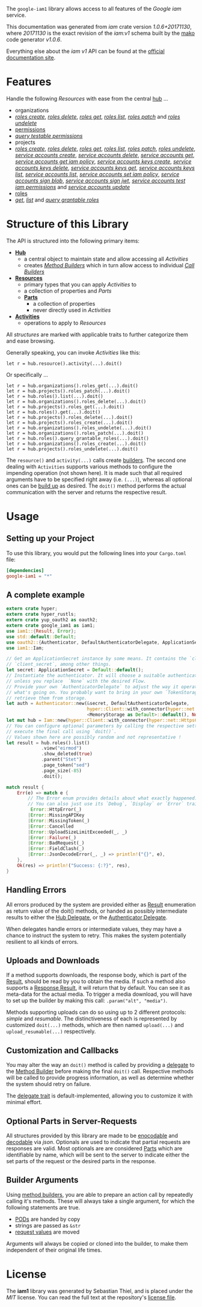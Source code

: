 <!---
DO NOT EDIT !
This file was generated automatically from 'src/mako/api/README.md.mako'
DO NOT EDIT !
-->
The `google-iam1` library allows access to all features of the *Google iam* service.

This documentation was generated from *iam* crate version *1.0.6+20171130*, where *20171130* is the exact revision of the *iam:v1* schema built by the [mako](http://www.makotemplates.org/) code generator *v1.0.6*.

Everything else about the *iam* *v1* API can be found at the
[official documentation site](https://cloud.google.com/iam/).
# Features

Handle the following *Resources* with ease from the central [hub](https://docs.rs/google-iam1/1.0.6+20171130/google_iam1/struct.Iam.html) ... 

* organizations
 * [*roles create*](https://docs.rs/google-iam1/1.0.6+20171130/google_iam1/struct.OrganizationRoleCreateCall.html), [*roles delete*](https://docs.rs/google-iam1/1.0.6+20171130/google_iam1/struct.OrganizationRoleDeleteCall.html), [*roles get*](https://docs.rs/google-iam1/1.0.6+20171130/google_iam1/struct.OrganizationRoleGetCall.html), [*roles list*](https://docs.rs/google-iam1/1.0.6+20171130/google_iam1/struct.OrganizationRoleListCall.html), [*roles patch*](https://docs.rs/google-iam1/1.0.6+20171130/google_iam1/struct.OrganizationRolePatchCall.html) and [*roles undelete*](https://docs.rs/google-iam1/1.0.6+20171130/google_iam1/struct.OrganizationRoleUndeleteCall.html)
* [permissions](https://docs.rs/google-iam1/1.0.6+20171130/google_iam1/struct.Permission.html)
 * [*query testable permissions*](https://docs.rs/google-iam1/1.0.6+20171130/google_iam1/struct.PermissionQueryTestablePermissionCall.html)
* projects
 * [*roles create*](https://docs.rs/google-iam1/1.0.6+20171130/google_iam1/struct.ProjectRoleCreateCall.html), [*roles delete*](https://docs.rs/google-iam1/1.0.6+20171130/google_iam1/struct.ProjectRoleDeleteCall.html), [*roles get*](https://docs.rs/google-iam1/1.0.6+20171130/google_iam1/struct.ProjectRoleGetCall.html), [*roles list*](https://docs.rs/google-iam1/1.0.6+20171130/google_iam1/struct.ProjectRoleListCall.html), [*roles patch*](https://docs.rs/google-iam1/1.0.6+20171130/google_iam1/struct.ProjectRolePatchCall.html), [*roles undelete*](https://docs.rs/google-iam1/1.0.6+20171130/google_iam1/struct.ProjectRoleUndeleteCall.html), [*service accounts create*](https://docs.rs/google-iam1/1.0.6+20171130/google_iam1/struct.ProjectServiceAccountCreateCall.html), [*service accounts delete*](https://docs.rs/google-iam1/1.0.6+20171130/google_iam1/struct.ProjectServiceAccountDeleteCall.html), [*service accounts get*](https://docs.rs/google-iam1/1.0.6+20171130/google_iam1/struct.ProjectServiceAccountGetCall.html), [*service accounts get iam policy*](https://docs.rs/google-iam1/1.0.6+20171130/google_iam1/struct.ProjectServiceAccountGetIamPolicyCall.html), [*service accounts keys create*](https://docs.rs/google-iam1/1.0.6+20171130/google_iam1/struct.ProjectServiceAccountKeyCreateCall.html), [*service accounts keys delete*](https://docs.rs/google-iam1/1.0.6+20171130/google_iam1/struct.ProjectServiceAccountKeyDeleteCall.html), [*service accounts keys get*](https://docs.rs/google-iam1/1.0.6+20171130/google_iam1/struct.ProjectServiceAccountKeyGetCall.html), [*service accounts keys list*](https://docs.rs/google-iam1/1.0.6+20171130/google_iam1/struct.ProjectServiceAccountKeyListCall.html), [*service accounts list*](https://docs.rs/google-iam1/1.0.6+20171130/google_iam1/struct.ProjectServiceAccountListCall.html), [*service accounts set iam policy*](https://docs.rs/google-iam1/1.0.6+20171130/google_iam1/struct.ProjectServiceAccountSetIamPolicyCall.html), [*service accounts sign blob*](https://docs.rs/google-iam1/1.0.6+20171130/google_iam1/struct.ProjectServiceAccountSignBlobCall.html), [*service accounts sign jwt*](https://docs.rs/google-iam1/1.0.6+20171130/google_iam1/struct.ProjectServiceAccountSignJwtCall.html), [*service accounts test iam permissions*](https://docs.rs/google-iam1/1.0.6+20171130/google_iam1/struct.ProjectServiceAccountTestIamPermissionCall.html) and [*service accounts update*](https://docs.rs/google-iam1/1.0.6+20171130/google_iam1/struct.ProjectServiceAccountUpdateCall.html)
* [roles](https://docs.rs/google-iam1/1.0.6+20171130/google_iam1/struct.Role.html)
 * [*get*](https://docs.rs/google-iam1/1.0.6+20171130/google_iam1/struct.RoleGetCall.html), [*list*](https://docs.rs/google-iam1/1.0.6+20171130/google_iam1/struct.RoleListCall.html) and [*query grantable roles*](https://docs.rs/google-iam1/1.0.6+20171130/google_iam1/struct.RoleQueryGrantableRoleCall.html)




# Structure of this Library

The API is structured into the following primary items:

* **[Hub](https://docs.rs/google-iam1/1.0.6+20171130/google_iam1/struct.Iam.html)**
    * a central object to maintain state and allow accessing all *Activities*
    * creates [*Method Builders*](https://docs.rs/google-iam1/1.0.6+20171130/google_iam1/trait.MethodsBuilder.html) which in turn
      allow access to individual [*Call Builders*](https://docs.rs/google-iam1/1.0.6+20171130/google_iam1/trait.CallBuilder.html)
* **[Resources](https://docs.rs/google-iam1/1.0.6+20171130/google_iam1/trait.Resource.html)**
    * primary types that you can apply *Activities* to
    * a collection of properties and *Parts*
    * **[Parts](https://docs.rs/google-iam1/1.0.6+20171130/google_iam1/trait.Part.html)**
        * a collection of properties
        * never directly used in *Activities*
* **[Activities](https://docs.rs/google-iam1/1.0.6+20171130/google_iam1/trait.CallBuilder.html)**
    * operations to apply to *Resources*

All *structures* are marked with applicable traits to further categorize them and ease browsing.

Generally speaking, you can invoke *Activities* like this:

```Rust,ignore
let r = hub.resource().activity(...).doit()
```

Or specifically ...

```ignore
let r = hub.organizations().roles_get(...).doit()
let r = hub.projects().roles_patch(...).doit()
let r = hub.roles().list(...).doit()
let r = hub.organizations().roles_delete(...).doit()
let r = hub.projects().roles_get(...).doit()
let r = hub.roles().get(...).doit()
let r = hub.projects().roles_delete(...).doit()
let r = hub.projects().roles_create(...).doit()
let r = hub.organizations().roles_undelete(...).doit()
let r = hub.organizations().roles_patch(...).doit()
let r = hub.roles().query_grantable_roles(...).doit()
let r = hub.organizations().roles_create(...).doit()
let r = hub.projects().roles_undelete(...).doit()
```

The `resource()` and `activity(...)` calls create [builders][builder-pattern]. The second one dealing with `Activities` 
supports various methods to configure the impending operation (not shown here). It is made such that all required arguments have to be 
specified right away (i.e. `(...)`), whereas all optional ones can be [build up][builder-pattern] as desired.
The `doit()` method performs the actual communication with the server and returns the respective result.

# Usage

## Setting up your Project

To use this library, you would put the following lines into your `Cargo.toml` file:

```toml
[dependencies]
google-iam1 = "*"
```

## A complete example

```Rust
extern crate hyper;
extern crate hyper_rustls;
extern crate yup_oauth2 as oauth2;
extern crate google_iam1 as iam1;
use iam1::{Result, Error};
use std::default::Default;
use oauth2::{Authenticator, DefaultAuthenticatorDelegate, ApplicationSecret, MemoryStorage};
use iam1::Iam;

// Get an ApplicationSecret instance by some means. It contains the `client_id` and 
// `client_secret`, among other things.
let secret: ApplicationSecret = Default::default();
// Instantiate the authenticator. It will choose a suitable authentication flow for you, 
// unless you replace  `None` with the desired Flow.
// Provide your own `AuthenticatorDelegate` to adjust the way it operates and get feedback about 
// what's going on. You probably want to bring in your own `TokenStorage` to persist tokens and
// retrieve them from storage.
let auth = Authenticator::new(&secret, DefaultAuthenticatorDelegate,
                              hyper::Client::with_connector(hyper::net::HttpsConnector::new(hyper_rustls::TlsClient::new())),
                              <MemoryStorage as Default>::default(), None);
let mut hub = Iam::new(hyper::Client::with_connector(hyper::net::HttpsConnector::new(hyper_rustls::TlsClient::new())), auth);
// You can configure optional parameters by calling the respective setters at will, and
// execute the final call using `doit()`.
// Values shown here are possibly random and not representative !
let result = hub.roles().list()
             .view("eirmod")
             .show_deleted(true)
             .parent("Stet")
             .page_token("sed")
             .page_size(-85)
             .doit();

match result {
    Err(e) => match e {
        // The Error enum provides details about what exactly happened.
        // You can also just use its `Debug`, `Display` or `Error` traits
         Error::HttpError(_)
        |Error::MissingAPIKey
        |Error::MissingToken(_)
        |Error::Cancelled
        |Error::UploadSizeLimitExceeded(_, _)
        |Error::Failure(_)
        |Error::BadRequest(_)
        |Error::FieldClash(_)
        |Error::JsonDecodeError(_, _) => println!("{}", e),
    },
    Ok(res) => println!("Success: {:?}", res),
}

```
## Handling Errors

All errors produced by the system are provided either as [Result](https://docs.rs/google-iam1/1.0.6+20171130/google_iam1/enum.Result.html) enumeration as return value of 
the doit() methods, or handed as possibly intermediate results to either the 
[Hub Delegate](https://docs.rs/google-iam1/1.0.6+20171130/google_iam1/trait.Delegate.html), or the [Authenticator Delegate](https://docs.rs/yup-oauth2/*/yup_oauth2/trait.AuthenticatorDelegate.html).

When delegates handle errors or intermediate values, they may have a chance to instruct the system to retry. This 
makes the system potentially resilient to all kinds of errors.

## Uploads and Downloads
If a method supports downloads, the response body, which is part of the [Result](https://docs.rs/google-iam1/1.0.6+20171130/google_iam1/enum.Result.html), should be
read by you to obtain the media.
If such a method also supports a [Response Result](https://docs.rs/google-iam1/1.0.6+20171130/google_iam1/trait.ResponseResult.html), it will return that by default.
You can see it as meta-data for the actual media. To trigger a media download, you will have to set up the builder by making
this call: `.param("alt", "media")`.

Methods supporting uploads can do so using up to 2 different protocols: 
*simple* and *resumable*. The distinctiveness of each is represented by customized 
`doit(...)` methods, which are then named `upload(...)` and `upload_resumable(...)` respectively.

## Customization and Callbacks

You may alter the way an `doit()` method is called by providing a [delegate](https://docs.rs/google-iam1/1.0.6+20171130/google_iam1/trait.Delegate.html) to the 
[Method Builder](https://docs.rs/google-iam1/1.0.6+20171130/google_iam1/trait.CallBuilder.html) before making the final `doit()` call. 
Respective methods will be called to provide progress information, as well as determine whether the system should 
retry on failure.

The [delegate trait](https://docs.rs/google-iam1/1.0.6+20171130/google_iam1/trait.Delegate.html) is default-implemented, allowing you to customize it with minimal effort.

## Optional Parts in Server-Requests

All structures provided by this library are made to be [enocodable](https://docs.rs/google-iam1/1.0.6+20171130/google_iam1/trait.RequestValue.html) and 
[decodable](https://docs.rs/google-iam1/1.0.6+20171130/google_iam1/trait.ResponseResult.html) via *json*. Optionals are used to indicate that partial requests are responses 
are valid.
Most optionals are are considered [Parts](https://docs.rs/google-iam1/1.0.6+20171130/google_iam1/trait.Part.html) which are identifiable by name, which will be sent to 
the server to indicate either the set parts of the request or the desired parts in the response.

## Builder Arguments

Using [method builders](https://docs.rs/google-iam1/1.0.6+20171130/google_iam1/trait.CallBuilder.html), you are able to prepare an action call by repeatedly calling it's methods.
These will always take a single argument, for which the following statements are true.

* [PODs][wiki-pod] are handed by copy
* strings are passed as `&str`
* [request values](https://docs.rs/google-iam1/1.0.6+20171130/google_iam1/trait.RequestValue.html) are moved

Arguments will always be copied or cloned into the builder, to make them independent of their original life times.

[wiki-pod]: http://en.wikipedia.org/wiki/Plain_old_data_structure
[builder-pattern]: http://en.wikipedia.org/wiki/Builder_pattern
[google-go-api]: https://github.com/google/google-api-go-client

# License
The **iam1** library was generated by Sebastian Thiel, and is placed 
under the *MIT* license.
You can read the full text at the repository's [license file][repo-license].

[repo-license]: https://github.com/Byron/google-apis-rsblob/master/LICENSE.md
